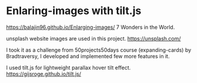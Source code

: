 # Enlaring-images with tilt.js
https://balajin96.github.io/Enlarging-images/
7 Wonders in the World. 

unsplash website images are used in this project. https://unsplash.com/

I took it as a challenge from 50projects50days course (expanding-cards) by Bradtraversy, I developed and implemented few more features in it. 

I used tilt.js for lightweight parallax hover tilt effect. https://gijsroge.github.io/tilt.js/ 

